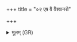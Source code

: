 +++
title = "०२ एष वै वैश्वानरो"

+++
<details><summary>मूलम् (GR)</summary>

एष वै वैश्वानरो यद् अयं पवमानः ॥
</details>